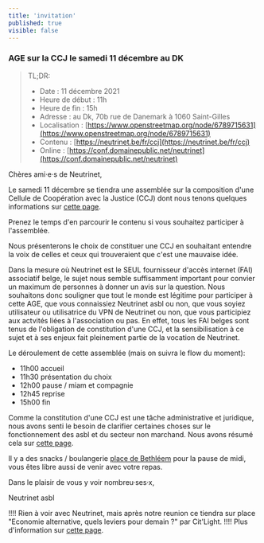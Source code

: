 ```yaml
---
title: 'invitation'
published: true
visible: false
---
```

### AGE sur la CCJ le samedi 11 décembre au DK

> TL;DR:
>
> - Date : 11 décembre 2021
> - Heure de début : 11h
> - Heure de fin : 15h
> - Adresse : au Dk, 70b rue de Danemark à 1060 Saint-Gilles
> - Localisation : [https://www.openstreetmap.org/node/6789715631](https://www.openstreetmap.org/node/6789715631)
> - Contenu : [https://neutrinet.be/fr/ccj](https://neutrinet.be/fr/ccj)
> - Online : [https://conf.domainepublic.net/neutrinet](https://conf.domainepublic.net/neutrinet)

Chères ami·e·s de Neutrinet,

Le samedi 11 décembre se tiendra une assemblée sur la composition d'une Cellule de Coopération avec la Justice (CCJ) dont nous tenons quelques informations sur [cette page](/ccj).

Prenez le temps d'en parcourir le contenu si vous souhaitez participer à l'assemblée.

Nous présenterons le choix de constituer une CCJ en souhaitant entendre la voix de celles et ceux qui trouveraient que c'est une mauvaise idée.

Dans la mesure où Neutrinet est le SEUL fournisseur d'accès internet (FAI) associatif belge, le sujet nous semble suffisamment important pour convier un maximum de personnes à donner un avis sur la question. Nous souhaitons donc souligner que tout le monde est légitime pour participer à cette AGE, que vous connaissiez Neutrinet asbl ou non, que vous soyiez utilisateur ou utilisatrice du VPN de Neutrinet ou non, que vous participiez aux actvités liées à l'association ou pas. En effet, tous les FAI belges sont tenus de l'obligation de constitution d'une CCJ, et la sensibilisation à ce sujet et à ses enjeux fait pleinement partie de la vocation de Neutrinet.

Le déroulement de cette assemblée (mais on suivra le flow du moment):

- 11h00 accueil
- 11h30 présentation du choix
- 12h00 pause / miam et compagnie
- 12h45 reprise
- 15h00 fin

Comme la constitution d'une CCJ est une tâche administrative et juridique, nous avons senti le besoin de clarifier certaines choses sur le fonctionnement des asbl et du secteur non marchand. Nous avons résumé cela sur [cette page](/asbl).

Il y a des snacks / boulangerie [place de Bethléem](https://www.openstreetmap.org/way/30110468#map=18/50.83056/4.33855) pour la pause de midi, vous êtes libre aussi de venir avec votre repas.

Dans le plaisir de vous y voir nombreu·ses·x,

Neutrinet asbl

!!!! Rien à voir avec Neutrinet, mais après notre reunion ce tiendra sur place "Economie alternative, quels leviers pour demain ?" par Cit'Light.
!!!! Plus d'information sur [cette page](https://www.eventbrite.fr/e/billets-economie-alternative-quels-leviers-pour-demain-206813172767).
